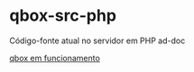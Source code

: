 # qbox-src-php
Código-fonte atual no servidor em PHP ad-doc

[qbox em funcionamento](http://fisicainvertida.com/qbox/)
